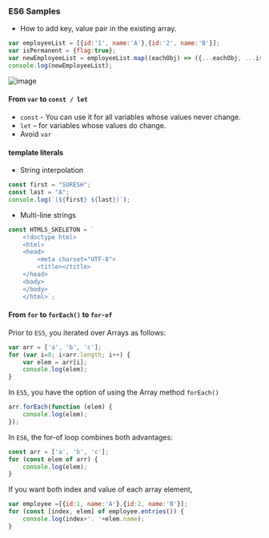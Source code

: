 ### ES6 Samples

* How to add key, value pair in the existing array.

```javascript
var employeeList = [{id:'1', name:'A'},{id:'2', name:'B'}];
var isPermanent = {flag:true};
var newEmployeeList = employeeList.map((eachObj) => ({...eachObj, ...isPermanent}));
console.log(newEmployeeList);
```

![image](https://user-images.githubusercontent.com/6780840/49143435-077e7b00-f321-11e8-8a8c-88e3ba66fe67.png)

#### From `var` to `const / let`

* `const` - You can use it for all variables whose values never change.
* `let` – for variables whose values do change.
* Avoid `var`

#### template literals
* String interpolation

```javascript
const first = "SURESH";
const last = "A";
console.log(`(${first} ${last})`);
```

* Multi-line strings

```javascript
const HTML5_SKELETON = `
    <!doctype html>
    <html>
    <head>
        <meta charset="UTF-8">
        <title></title>
    </head>
    <body>
    </body>
    </html>`;
```


#### From `for` to `forEach()` to `for-of`

Prior to `ES5`, you iterated over Arrays as follows:

```javascript
var arr = ['a', 'b', 'c'];
for (var i=0; i<arr.length; i++) {
    var elem = arr[i];
    console.log(elem);
}
```

In `ES5`, you have the option of using the Array method `forEach()`

```javascript
arr.forEach(function (elem) {
    console.log(elem);
});
```

In `ES6`, the for-of loop combines both advantages:

```javascript
const arr = ['a', 'b', 'c'];
for (const elem of arr) {
    console.log(elem);
}
```

If you want both index and value of each array element, 

```javascript
var employee =[{id:1, name:'A'},{id:2, name:'B'}];
for (const [index, elem] of employee.entries()) {
    console.log(index+'. '+elem.name);
}
```
